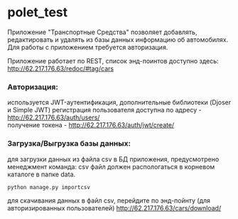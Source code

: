# polet_test

Приложение "Транспортные Средства" позволяет добавлять, редактировать и удалять из базы данных информацию об автомобилях.
Для работы с приложением требуется авторизация.

Приложение работает по REST, список энд-поинтов доступно здесь:
http://62.217.176.63/redoc/#tag/cars

### Авторизация:
используется JWT-аутентификация, дополнительные библиотеки (Djoser и Simple JWT)
регистрация пользователя доступна по адресу - http://62.217.176.63/auth/users/ <br>получение токена - http://62.217.176.63/auth/jwt/create/

### Загрузка/Выгрузка базы данных:

для загрузки данных из файла csv в БД приложения, предусмотрено менеджмент команда:
csv файл должен распологаться в корневом каталоге в папке data.
```
python manage.py importcsv
```

для скачивания данных в файл csv, перейдите по энд-пойнту (для авторизированных пользователей)
http://62.217.176.63/cars/download/


